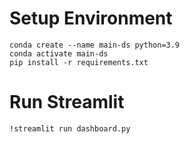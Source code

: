 # Setup Environment
```
conda create --name main-ds python=3.9
conda activate main-ds
pip install -r requirements.txt
```

# Run Streamlit
```
!streamlit run dashboard.py 
```
